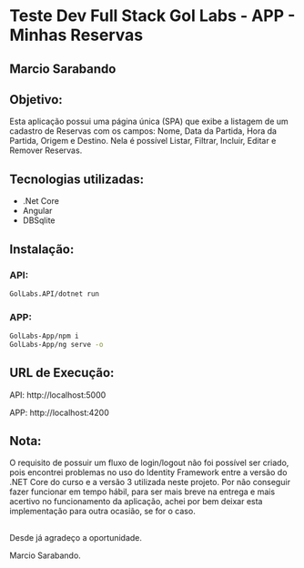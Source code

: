 # Teste Dev Full Stack Gol Labs - APP - Minhas Reservas
## Marcio Sarabando

## Objetivo: 
Esta aplicação possui uma página única (SPA) que exibe a listagem de um cadastro de Reservas com os campos: Nome, Data da Partida, Hora da Partida, Origem e Destino. Nela é possível Listar, Filtrar, Incluir, Editar e Remover Reservas.

## Tecnologias utilizadas:
<ul>
    <li>.Net Core</li>
    <li>Angular</li>
    <li>DBSqlite</li>
</ul>

## Instalação:
### API:
```sh
GolLabs.API/dotnet run
```

### APP:
```sh
GolLabs-App/npm i
GolLabs-App/ng serve -o
```

 ## URL de Execução:
<p>API: http://localhost:5000</p>
<p>APP: http://localhost:4200</p>

## Nota: 
O requisito de possuir um fluxo de login/logout não foi possível ser criado, pois encontrei problemas no uso do Identity Framework entre a versão do .NET Core do curso e a versão 3 utilizada neste projeto. Por não conseguir fazer funcionar em tempo hábil, para ser mais breve na entrega e mais acertivo no funcionamento da aplicação, achei por bem deixar esta implementação para outra ocasião, se for o caso.
## 
Desde já agradeço a oportunidade.


Marcio Sarabando.